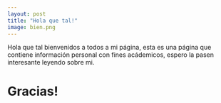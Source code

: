 ```yaml
---
layout: post
title: "Hola que tal!"
image: bien.png
---
```


Hola que tal bienvenidos a todos a mi página, esta es una página que contiene información personal con fines acádemicos, espero la pasen interesante leyendo sobre mi.

# Gracias!
